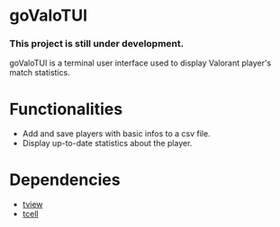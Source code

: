 # goValoTUI

### This project is still under development.

goValoTUI is a terminal user interface used to display Valorant player's match statistics.

# Functionalities
- Add and save players with basic infos to a csv file.
- Display up-to-date statistics about the player.

# Dependencies
- [tview](https://github.com/rivo/tview)
- [tcell](https://github.com/gdamore/tcell/v2)
